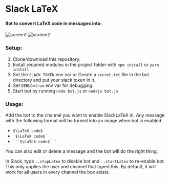 # Slack LaTeX
#### Bot to convert LaTeX code in messages into:

![screen1]
![screen2]

### Setup:
1. Clone/download this repository.
2. Install required modules in the project folder with `npm install` or `yarn install`
3. Set the `SLACK_TOKEN` env var or Create a `secret.txt` file in the bot directory and put your slack token in it.
4. Set `DEBUG=true` env var for debugging.
5. Start bot by running `node bot.js` or `nodejs bot.js`

### Usage:

Add the bot to the channel you want to enable SlackLaTeX in. Any message with the following format will be turned into an image when bot is enabled.
 * `$\LaTeX code$`
 * `` `$\LaTeX code$` ``
 * `` ```$\LaTeX code$``` ``

You can also edit or delete a message and the bot will do the right thing.

In Slack, type `..stopLatex` to disable bot and `..startLatex` to re-enable bot. This only applies the user and channel that typed this. By default, it will work for all users in every channel the box exists.

[screen1]:https://i.imgur.com/7xbkJ6P.png
[screen2]:https://i.imgur.com/lX46m2M.png


